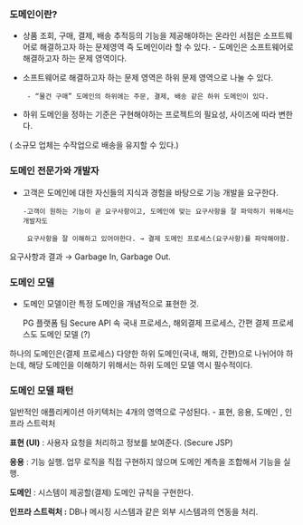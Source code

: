 ### 도메인이란?

- 상품 조회, 구매, 결제, 배송 추적등의 기능을 제공해야하는 온라인 서점은 소프트웨어로 해결하고자 하는 문제영역 즉 도메인이라 할 수 있다. - 도메인은 소프트웨어로 해결하고자 하는 문제 영역이다.

- 소프트웨어로 해결하고자 하는 문제 영역은 하위 문제 영역으로 나눌 수 있다.

       - “물건 구매” 도메인의 하위에는 주문, 결제, 배송 같은 하위 도메인이 있다.

- 하위 도메인을 정하는 기준은 구현해야하는 프로젝트의 필요성, 사이즈에 따라 변한다.

( 소규모 업체는 수작업으로 배송을 유지할 수 있다.)

### 도메인 전문가와 개발자

- 고객은 도메인에 대한 자신들의 지식과 경험을 바탕으로 기능 개발을 요구한다.

      -고객이 원하는 기능이 곧 요구사항이고, 도메인에 맞는 요구사항을 잘 파악하기 위해서는 개발자도 

       요구사항을 잘 이해하고 있어야한다. → 결제 도메인 프로세스(요구사항)를 파악해야함.

요구사항과 결과 → Garbage In, Garbage Out.

### 도메인 모델
- 도메인 모델이란 특정 도메인을 개념적으로 표현한 것.

  PG 플랫폼 팀 Secure API 속 국내 프로세스, 해외결제 프로세스, 간편 결제 프로세스도 도메인 모델 (?)

하나의 도메인은(결제 프로세스) 다양한 하위 도메인(국내, 해외, 간편)으로 나뉘어야 하는데, 해당 도메인을 이해하기 위해서는 하위 도메인 모델 역시 필수적이다.

### 도메인 모델 패턴

일반적인 애플리케이션 아키텍처는 4개의 영역으로 구성된다. - 표현, 응용, 도메인 , 인프라 스트럭처

**표현 (UI)** : 사용자 요청을 처리하고 정보를 보여준다. (Secure JSP)

**응용** : 기능 실행. 업무 로직을 직접 구현하지 않으며 도메인 계측을 조합해서 기능을 실행.

**도메인** : 시스템이 제공할(결제) 도메인 규칙을 구현한다.

**인프라 스트럭처 :** DB나 메시징 시스템과 같은 외부 시스템과의 연동을 처리.